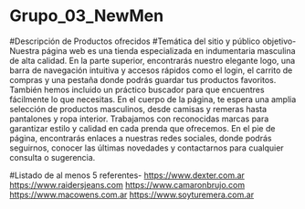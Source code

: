 # Grupo_03_NewMen
#Descripción de Productos ofrecidos #Temática del sitio y público objetivo-
Nuestra página web es una tienda especializada en indumentaria masculina de alta calidad. En la parte superior, encontrarás nuestro elegante logo, una barra de navegación intuitiva y accesos rápidos como el login, el carrito de compras y una pestaña donde podrás guardar tus productos favoritos. También hemos incluido un práctico buscador para que encuentres fácilmente lo que necesitas.
En el cuerpo de la página, te espera una amplia selección de productos masculinos, desde camisas y remeras hasta pantalones y ropa interior. Trabajamos con reconocidas marcas para garantizar estilo y calidad en cada prenda que ofrecemos.
En el pie de página, encontrarás enlaces a nuestras redes sociales, donde podrás seguirnos, conocer las últimas novedades y contactarnos para cualquier consulta o sugerencia.

#Listado de al menos 5 referentes-
https://www.dexter.com.ar
https://www.raidersjeans.com
https://www.camaronbrujo.com
https://www.macowens.com.ar
https://www.soyturemera.com.ar
